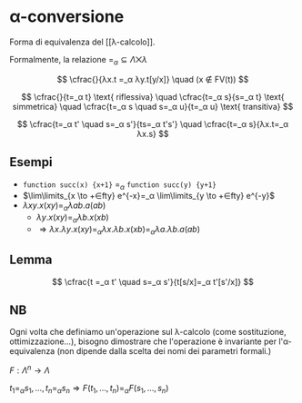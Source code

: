 # α-conversione

Forma di equivalenza del [[λ-calcolo]].

Formalmente, la relazione $=_α ⊆ Λ ⨉ λ$

$$
\cfrac{}{λx.t =_α λy.t[y/x]} \quad (x ∉ FV(t))
$$

$$
\cfrac{}{t=_α t} \text{ riflessiva} \quad \cfrac{t=_α s}{s=_α t} \text{ simmetrica} \quad \cfrac{t=_α s \quad s=_α u}{t=_α u} \text{ transitiva}
$$

$$
\cfrac{t=_α t' \quad s=_α s'}{ts=_α t's'} \quad \cfrac{t=_α s}{λx.t=_α λx.s}
$$

## Esempi

- `function succ(x) {x+1}` $=_α$ `function succ(y) {y+1}`
- $\lim\limits_{x \to +∈fty} e^{-x}=_α \lim\limits_{y \to +∈fty} e^{-y}$
- $λxy.x(xy)=_α λab.a(ab)$
	- $λy.x(xy) =_α λb.x(xb)$
	- $⇒ λx.λy.x(xy)=_α λx.λb.x(xb) =_α λa.λb.a(ab)$

## Lemma

$$
\cfrac{t =_α t' \quad s=_α s'}{t[s/x]=_α t'[s'/x]}
$$

## NB

Ogni volta che definiamo un'operazione sul λ-calcolo (come sostituzione, ottimizzazione…), bisogno dimostrare che l'operazione è invariante per l'α-equivalenza (non dipende dalla scelta dei nomi dei parametri formali.)

$F: Λ^n → Λ$

$t_1=_α s_1,…, t_n =_α s_n ⇒ F(t_1,…,t_n)=_α F(s_1,…,s_n)$